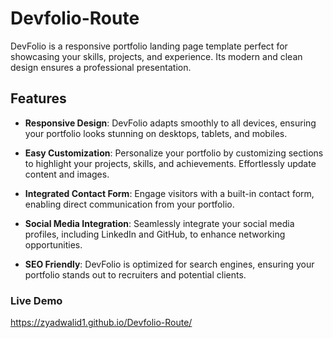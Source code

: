 # Devfolio-Route

DevFolio is a responsive portfolio landing page template perfect for showcasing your skills, projects, and experience. Its modern and clean design ensures a professional presentation.

## Features

- **Responsive Design**: DevFolio adapts smoothly to all devices, ensuring your portfolio looks stunning on desktops, tablets, and mobiles.

- **Easy Customization**: Personalize your portfolio by customizing sections to highlight your projects, skills, and achievements. Effortlessly update content and images.

- **Integrated Contact Form**: Engage visitors with a built-in contact form, enabling direct communication from your portfolio.

- **Social Media Integration**: Seamlessly integrate your social media profiles, including LinkedIn and GitHub, to enhance networking opportunities.

- **SEO Friendly**: DevFolio is optimized for search engines, ensuring your portfolio stands out to recruiters and potential clients.

### Live Demo 

https://zyadwalid1.github.io/Devfolio-Route/

